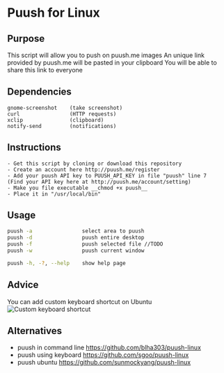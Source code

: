 Puush for Linux
=====================

## Purpose
This script will allow you to push on puush.me images
An unique link provided by puush.me will be pasted in your clipboard
You will be able to share this link to everyone

## Dependencies
	gnome-screenshot	(take screenshot)
	curl				(HTTP requests)
	xclip				(clipboard)
	notify-send 		(notifications)

## Instructions
	- Get this script by cloning or download this repository
	- Create an account here http://puush.me/register
	- Add your puush API key to PUUSH_API_KEY in file "puush" line 7
	(Find your API key here at http://puush.me/account/setting)
	- Make you file executable __chmod +x puush__
	- Place it in "/usr/local/bin"

## Usage
``` bash
puush -a 				select area to puush
puush -d 				puush entire desktop
puush -f 				puush selected file //TODO
puush -w 				puush current window

puush -h, -?, --help 	show help page
```

## Advice
You can add custom keyboard shortcut on Ubuntu
![Custom keyboard shortcut](http://puu.sh/f7qKp/6c20d3a1e4.png)

## Alternatives
- puush in command line https://github.com/blha303/puush-linux
- puush using keyboard https://github.com/sgoo/puush-linux
- puush ubuntu https://github.com/sunmockyang/puush-linux
